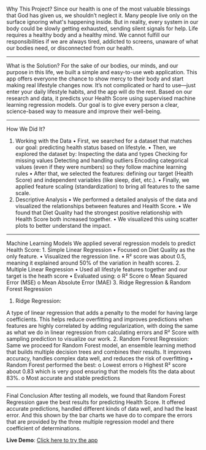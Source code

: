 Why This Project?
Since our health is one of the most valuable blessings that God has given us, we shouldn’t neglect it. Many people live only on the surface ignoring what's happening inside. But in reality, every system in our body could be slowly getting exhausted, sending silent signals for help.
Life requires a healthy body and a healthy mind. We cannot fulfill our responsibilities if we are always tired, addicted to screens, unaware of what our bodies need, or disconnected from our health.
________________________________________
What is the Solution?
For the sake of our bodies, our minds, and our purpose in this life, we built a simple and easy-to-use web application.
This app offers everyone the chance to show mercy to their body and start making real lifestyle changes now. It’s not complicated or hard to use—just enter your daily lifestyle habits, and the app will do the rest. Based on our research and data, it predicts your Health Score using supervised machine learning regression models.
Our goal is to give every person a clear, science-based way to measure and improve their well-being.
________________________________________
How We Did It?
1. Working with the Data
•	First, we searched for a dataset that matches our goal: predicting health status based on lifestyle.
•	Then, we explored the dataset by:
 	Inspecting the data and types
 	Checking for missing values
 	Detecting and handling outliers
 	Encoding categorical values (even if they were numbers) so they follow machine learning rules
•	After that, we selected the features: defining our target (Health Score) and independent variables (like sleep, diet, etc.).
•	Finally, we applied feature scaling (standardization) to bring all features to the same scale.
2. Descriptive Analysis
•	We performed a detailed analysis of the data and visualized the relationships between features and Health Score.
•	We found that Diet Quality had the strongest positive relationship with Health Score both increased together.
•	We visualized this using scatter plots to better understand the impact.
________________________________________
Machine Learning Models
We applied several regression models to predict Health Score:
1️. Simple Linear Regression
•	Focused on Diet Quality as the only feature.
•	Visualized the regression line.
•	R² score was about 0.5, meaning it explained around 50% of the variation in health scores.
2️. Multiple Linear Regression
•	Used all lifestyle features together and our target is the heath score
•	Evaluated using:
o	R² Score
o	Mean Squared Error (MSE)
o	Mean Absolute Error (MAE)
3️. Ridge Regression & Random Forest Regression
1.	Ridge Regression:

A type of linear regression that adds a penalty to the model for having large coefficients. This helps reduce overfitting and improves predictions when features are highly correlated by adding regularization, with doing the same as what we do in linear regression from calculating errors and R² Score with sampling prediction to visualize our work.
2.	Random Forest Regression:
Same we proceed for Random Forest model, an ensemble learning method that builds multiple decision trees and combines their results. It improves accuracy, handles complex data well, and reduces the risk of overfitting
•	Random Forest performed the best:
o	Lowest errors
o	Highest R² score about 0.83 which is very good ensuring that the models fits the data about 83%.
o	Most accurate and stable predictions
________________________________________
Final Conclusion
After testing all models, we found that Random Forest Regression gave the best results for predicting Health Score. It offered accurate predictions, handled different kinds of data well, and had the least error. And this shown by the bar charts we have do to compare the errors that are provided by the three multiple regression model and there coefficient of determinations.                                   

**Live Demo**: [Click here to try the app](https://healthcare-prediction-ebqnw9qsw3xlhiur2ahvcf.streamlit.app/)
